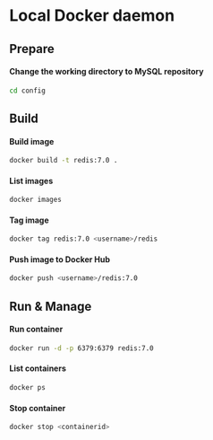# Local Docker daemon
## Prepare
#### Change the working directory to MySQL repository
```bash
cd config
```

## Build
#### Build image
```bash
docker build -t redis:7.0 .
```
#### List images
```bash
docker images
```
#### Tag image
```bash
docker tag redis:7.0 <username>/redis  
```
#### Push image to Docker Hub
```bash
docker push <username>/redis:7.0  
```

## Run & Manage
#### Run container
```bash
docker run -d -p 6379:6379 redis:7.0
```
#### List containers
```bash
docker ps
```
#### Stop container
```bash
docker stop <containerid>
```
